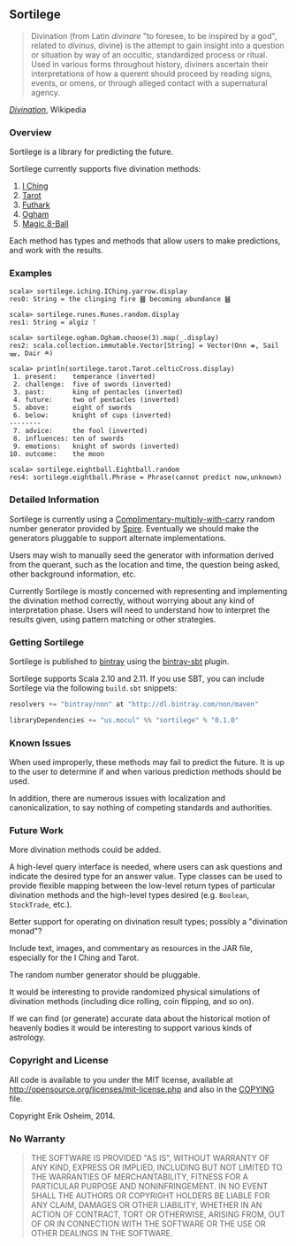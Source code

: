 ## Sortilege

> Divination (from Latin *divinare* "to foresee, to be inspired by a
> god", related to *divinus*, divine) is the attempt to gain insight
> into a question or situation by way of an occultic, standardized
> process or ritual. Used in various forms throughout history,
> diviners ascertain their interpretations of how a querent should
> proceed by reading signs, events, or omens, or through alleged
> contact with a supernatural agency.

[*Divination*](http://en.wikipedia.org/wiki/Divination), Wikipedia

### Overview

Sortilege is a library for predicting the future.

Sortilege currently supports five divination methods:

 1. [I Ching](http://en.wikipedia.org/wiki/I_Ching)
 2. [Tarot](http://en.wikipedia.org/wiki/Divinatory,_esoteric_and_occult_tarot)
 3. [Futhark](http://en.wikipedia.org/wiki/Runes)
 4. [Ogham](http://en.wikipedia.org/wiki/Ogham)
 5. [Magic 8-Ball](http://en.wikipedia.org/wiki/Magic_8-Ball)

Each method has types and methods that allow users to make
predictions, and work with the results.

### Examples

```
scala> sortilege.iching.IChing.yarrow.display
res0: String = the clinging fire ䷝ becoming abundance ䷶

scala> sortilege.runes.Runes.random.display
res1: String = algiz ᛉ

scala> sortilege.ogham.Ogham.choose(3).map(_.display)
res2: scala.collection.immutable.Vector[String] = Vector(Onn ᚑ, Sail ᚄ, Dair ᚇ)

scala> println(sortilege.tarot.Tarot.celticCross.display)
 1. present:    temperance (inverted)
 2. challenge:  five of swords (inverted)
 3. past:       king of pentacles (inverted)
 4. future:     two of pentacles (inverted)
 5. above:      eight of swords
 6. below:      knight of cups (inverted)
--------
 7. advice:     the fool (inverted)
 8. influences: ten of swords
 9. emotions:   knight of swords (inverted)
10. outcome:    the moon
        
scala> sortilege.eightball.Eightball.random
res4: sortilege.eightball.Phrase = Phrase(cannot predict now,unknown)
```

### Detailed Information

Sortilege is currently using a
[Complimentary-multiply-with-carry](http://en.wikipedia.org/wiki/Multiply-with-carry#Complementary-multiply-with-carry_generators)
random number generator provided by
[Spire](http://github.com/non/spire). Eventually we should make the
generators pluggable to support alternate implementations.

Users may wish to manually seed the generator with information derived
from the querant, such as the location and time, the question being
asked, other background information, etc.

Currently Sortilege is mostly concerned with representing and
implementing the divination method correctly, without worrying about
any kind of interpretation phase. Users will need to understand how to
interpret the results given, using pattern matching or other
strategies.

### Getting Sortilege

Sortilege is published to [bintray](https://bintray.com/) using the
[bintray-sbt](https://github.com/softprops/bintray-sbt) plugin.

Sortilege supports Scala 2.10 and 2.11. If you use SBT, you can
include Sortilege via the following `build.sbt` snippets:

```scala
resolvers += "bintray/non" at "http://dl.bintray.com/non/maven"

libraryDependencies += "us.mocul" %% "sortilege" % "0.1.0"
```

### Known Issues

When used improperly, these methods may fail to predict the future. It
is up to the user to determine if and when various prediction methods
should be used.

In addition, there are numerous issues with localization and
canonicalization, to say nothing of competing standards and
authorities.

### Future Work

More divination methods could be added.

A high-level query interface is needed, where users can ask questions
and indicate the desired type for an answer value. Type classes can be
used to provide flexible mapping between the low-level return types of
particular divination methods and the high-level types desired
(e.g. `Boolean`, `StockTrade`, etc.).

Better support for operating on divination result types; possibly a
"divination monad"?

Include text, images, and commentary as resources in the JAR file,
especially for the I Ching and Tarot.

The random number generator should be pluggable.

It would be interesting to provide randomized physical simulations of
divination methods (including dice rolling, coin flipping, and so on).

If we can find (or generate) accurate data about the historical motion
of heavenly bodies it would be interesting to support various kinds of
astrology.

### Copyright and License

All code is available to you under the MIT license, available at
http://opensource.org/licenses/mit-license.php and also in the
[COPYING](COPYING) file.

Copyright Erik Osheim, 2014.

### No Warranty

> THE SOFTWARE IS PROVIDED "AS IS", WITHOUT WARRANTY OF ANY KIND,
> EXPRESS OR IMPLIED, INCLUDING BUT NOT LIMITED TO THE WARRANTIES OF
> MERCHANTABILITY, FITNESS FOR A PARTICULAR PURPOSE AND
> NONINFRINGEMENT. IN NO EVENT SHALL THE AUTHORS OR COPYRIGHT HOLDERS
> BE LIABLE FOR ANY CLAIM, DAMAGES OR OTHER LIABILITY, WHETHER IN AN
> ACTION OF CONTRACT, TORT OR OTHERWISE, ARISING FROM, OUT OF OR IN
> CONNECTION WITH THE SOFTWARE OR THE USE OR OTHER DEALINGS IN THE
> SOFTWARE.
